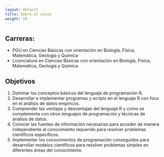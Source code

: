 ```yaml
---
layout: default
title: Sobre el curso
weight: 10
---
```



## Carreras:

-   PGU en Ciencias Básicas con orientación en Biología, Física, Matemática, Geología y Química
-   Licenciatura en Ciencias Básicas con orientación en Biología, Física, Matemática, Geología y Química



## Objetivos

1.  Dominar los conceptos básicos del lenguaje de programación R.
2.  Desarrollar e implementar programas y scripts en el lenguaje R con foco en el análisis de datos empíricos.
3.  Comprender las ventajas y desventajas del lenguaje R y como se complementa con otros lenguajes de programación y técnicas de análisis de datos.
4.  Conocer las fuentes de información necesarias para acceder de manera independiente al conocimiento requerido para resolver problemas científicos específicos.
5.  Implementar los conocimientos de programación conseguidos para desarrollar modelos científicos para resolver problemas simples en diferentes áreas del conocimiento.

